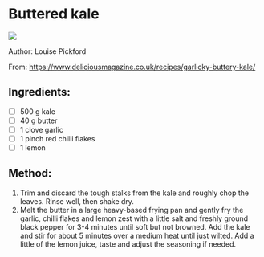 # Buttered kale
![](../images/buttered_kale.jpg)

Author: Louise Pickford

From: https://www.deliciousmagazine.co.uk/recipes/garlicky-buttery-kale/

## Ingredients:
- [ ] 500 g kale
- [ ] 40 g butter
- [ ] 1 clove garlic
- [ ] 1 pinch red chilli flakes
- [ ] 1 lemon

## Method:
1. Trim and discard the tough stalks from the kale and roughly chop the leaves. Rinse well, then shake dry.
2. Melt the butter in a large heavy-based frying pan and gently fry the garlic, chilli flakes and lemon zest with a little salt and freshly ground black pepper for 3-4 minutes until soft but not browned. Add the kale and stir for about 5 minutes over a medium heat until just wilted. Add a little of the lemon juice, taste and adjust the seasoning if needed.